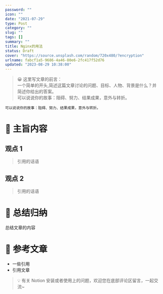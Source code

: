 ```yaml
---
password: ""
icon: ""
date: "2021-07-29"
type: Post
category: ""
slug: ""
tags: []
summary: ""
title: Nginx的用法
status: Draft
cover: "https://source.unsplash.com/random/720x480/?encryption"
urlname: fabcf1a5-9686-4a46-80e6-2fc417f52d76
updated: "2023-08-29 10:38:00"
---
```


> 😀 这里写文章的前言：  
> 一个简单的开头,简述这篇文章讨论的问题、目标、人物、背景是什么？并简述你给出的答案。  
> 可以说说你的故事：阻碍、努力、结果成果，意外与转折。

    可以说说你的故事：阻碍、努力、结果成果，意外与转折。

# 📝 主旨内容

## 观点 1

> 引用的话语

## 观点 2

> 引用的话语

# 🤗 总结归纳

总结文章的内容

# 📎 参考文章

- 一些引用
- 引用文章

> 💡 有关 Notion 安装或者使用上的问题，欢迎您在底部评论区留言，一起交流~
